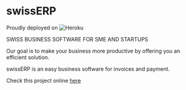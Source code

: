 # swissERP

Proudly deployed on ![Heroku](https://pyheroku-badge.herokuapp.com/?app=swiss-erp&style=flat)

SWISS BUSINESS SOFTWARE FOR SME AND STARTUPS

Our goal is to make your business more productive by offering you an efficient solution.

swissERP is an easy business software for invoices and payment.

Check this project online [here](https://swiss-erp.herokuapp.com/)
